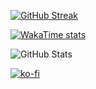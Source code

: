 [![GitHub Streak](http://github-readme-streak-stats.herokuapp.com?user=emipa606&theme=vision-friendly-dark&background=000000)](https://git.io/streak-stats)

[![WakaTime stats](https://github-readme-stats.vercel.app/api/wakatime?username=Mlie&theme=vision-friendly-dark)](https://github.com/anuraghazra/github-readme-stats)

![GitHub Stats](https://github-readme-stats.vercel.app/api?username=emipa606&theme=vision-friendly-dark&show_icons=true) 

[![ko-fi](https://ko-fi.com/img/githubbutton_sm.svg)](https://ko-fi.com/G2G55DDYD)
